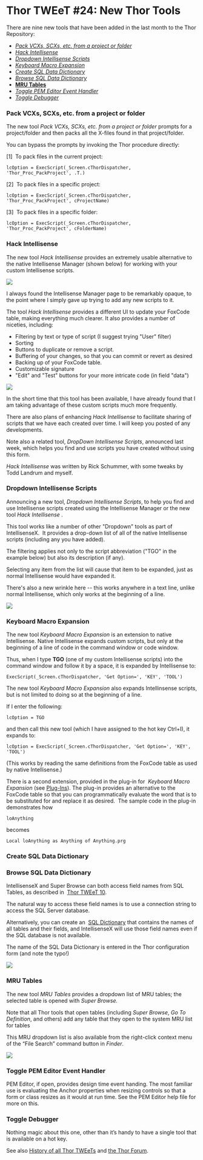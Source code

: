 ﻿Thor TWEeT #24: New Thor Tools
===

There are nine new tools that have been added in the last month to the Thor Repository:

*   _[Pack VCXs, SCXs, etc. from a project or folder](#T1)_
*   _[Hack Intellisense](#T2)_
*   _[Dropdown Intellisense Scripts](#T3)_
*   _[Keyboard Macro Expansion](#T4)_
*   _[Create SQL Data Dictionary](#T5)_
*   _[Browse SQL Data Dictionary](#T5)_
*   __[MRU Tables](#T9)__
*   _[Toggle PEM Editor Event Handler](#T8)_
*   _[Toggle Debugger](#T7)_

### <a name="T1"></a>Pack VCXs, SCXs, etc. from a project or folder

The new tool _Pack VCXs, SCXs, etc. from a project or folder_ prompts for a project/folder and then packs all the X-files found in that project/folder.

You can bypass the prompts by invoking the Thor procedure directly:

[1]  To pack files in the current project:

```foxpro
lcOption = ExecScript(_Screen.cThorDispatcher, 'Thor_Proc_PackProject', .T.)
```

[2]  To pack files in a specific project:

```foxpro
lcOption = ExecScript(_Screen.cThorDispatcher, 'Thor_Proc_PackProject', cProjectName)
```

[3]  To pack files in a specific folder:

```foxpro
lcOption = ExecScript(_Screen.cThorDispatcher, 'Thor_Proc_PackProject', cFolderName)
```


### <a name="T2"></a>Hack Intellisense

The new tool _Hack Intellisense_ provides an extremely usable alternative to the native Intellisense Manager (shown below) for working with your custom Intellisense scripts.

![](Images/Tweet24a.png)

I always found the Intellisense Manager page to be remarkably opaque, to the point where I simply gave up trying to add any new scripts to it. 

The tool _Hack Intellisense_ provides a different UI to update your FoxCode table, making everything much clearer. It also provides a number of niceties, including:

*   Filtering by text or type of script (I suggest trying "User" filter)
*   Sorting
*   Buttons to duplicate or remove a script.
*   Buffering of your changes, so that you can commit or revert as desired
*   Backing up of your FoxCode table.
*   Customizable signature
*   "Edit" and "Test" buttons for your more intricate code (in field "data")

![](Images/Tweet24b.png)

In the short time that this tool has been available, I have already found that I am taking advantage of these custom scripts much more frequently.

There are also plans of enhancing _Hack Intellisense_ to facilitate sharing of scripts that we have each created over time. I will keep you posted of any developments.

Note also a related tool, _DropDown Intellisense Scripts_, announced last week, which helps you find and use scripts you have created without using this form.

_Hack Intellisense_ was written by Rick Schummer, with some tweaks by Todd Landrum and myself.

### <a name="T3"></a>Dropdown Intellisense Scripts

Announcing a new tool, _Dropdown Intellisense Scripts_, to help you find and use Intellisense scripts created using the Intellisense Manager or the new tool _Hack Intellisense_ .

This tool works like a number of other "Dropdown" tools as part of IntellisenseX.  It provides a drop-down list of all of the native Intellisense scripts (including any you have added).  

The filtering applies not only to the script abbreviation ("TGO" in the example below) but also its description (if any). 

Selecting any item from the list will cause that item to be expanded, just as normal Intellisense would have expanded it.

There's also a new wrinkle here -- this works anywhere in a text line, unlike normal Intellisense, which only works at the beginning of a line.

![](Images/Tweet24c.png)

### <a name="T4"></a>Keyboard Macro Expansion

The new tool _Keyboard Macro Expansion_ is an extension to native Intellisense. Native Intellisense expands custom scripts, but only at the beginning of a line of code in the command window or code window.

Thus, when I type **TGO** (one of my custom Intellisense scripts) into the command window and follow it by a space, it is expanded by Intellisense to:

```foxpro
ExecScript(_Screen.cThorDispatcher, 'Get Option=', 'KEY', 'TOOL')
```

The new tool _Keyboard Macro Expansion_ also expands Intellinsense scripts, but is not limited to doing so at the beginning of a line.

If I enter the following:

```foxpro
lcOption = TGO
```

and then call this new tool (which I have assigned to the hot key Ctrl+I), it expands to:

```foxpro
lcOption = ExecScript(_Screen.cThorDispatcher, 'Get Option=', 'KEY', 'TOOL')
```
(This works by reading the same definitions from the FoxCode table as used by native Intellisense.)

There is a second extension, provided in the plug-in for  _Keyboard Macro Expansion_ (see [Plug-Ins](Thor_add_plugins.md)). The plug-in provides an alternative to the FoxCode table so that you can programmatically evaluate the word that is to be substituted for and replace it as desired.  The sample code in the plug-in demonstrates how

```foxpro
loAnything
```
becomes

```foxpro
Local loAnything as Anything of Anything.prg
```
### <a name="T5"></a>Create SQL Data Dictionary

### <a name="T6"></a>Browse SQL Data Dictionary

IntellisenseX and Super Browse can both access field names from SQL Tables, as described in  [Thor TWEeT 10](Tweet_10.md).

The natural way to access these field names is to use a connection string to access the SQL Server database.

Alternatively, you can create an  [SQL Dictionary](Tweet_10.md#SQLDictionary) that contains the names of all tables and their fields, and IntellisenseX will use those field names even if the SQL database is not available. <!-- TBL: Check anchor -->


The name of the SQL Data Dictionary is entered in the Thor configuration form (and note the typo!)

![](Images/Tweet24d.png)

### <a name="T9"></a>MRU Tables

The new tool _MRU Tables_ provides a dropdown list of MRU tables; the selected table is opened with _Super Browse._

Note that all Thor tools that open tables (including _Super Browse_, _Go To Definition_, and others) add any table that they open to the system MRU list for tables

This MRU dropdown list is also available from the right-click context menu of the “File Search” command button in _Finder_.

![](Images/Tweet24e.png)

### <a name="T8"></a>Toggle PEM Editor Event Handler

PEM Editor, if open, provides design time event handing. The most familiar use is evaluating the Anchor properties when resizing controls so that a form or class resizes as it would at run time. See the PEM Editor help file for more on this.

### <a name="T7"></a>Toggle Debugger

Nothing magic about this one, other than it’s handy to have a single tool that is available on a hot key.

See also [History of all Thor TWEeTs](TWEeTs.md) and [the Thor Forum](https://groups.google.com/forum/?fromgroups#!forum/FoxProThor).
